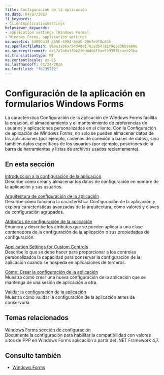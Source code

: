 ```yaml
---
title: Configuración de la aplicación
ms.date: 04/07/2017
f1_keywords:
- ClientApplicationSettings
helpviewer_keywords:
- application settings [Windows Forms]
- Windows Forms, application settings
ms.assetid: 64090a34-8556-4904-8ea0-20efe9f8c886
ms.openlocfilehash: 8a6a1ab69754d48017059d547a1f9e5e3889a606
ms.sourcegitcommit: de17a7a0a37042f0d4406f5ae5393531caeb25ba
ms.translationtype: MT
ms.contentlocale: es-ES
ms.lasthandoff: 01/24/2020
ms.locfileid: "76739722"
---
```

# <a name="application-settings-for-windows-forms"></a>Configuración de la aplicación en formularios Windows Forms
La característica Configuración de la aplicación de Windows Forms facilita la creación, el almacenamiento y el mantenimiento de preferencias de usuarios y aplicaciones personalizadas en el cliente. Con la Configuración de aplicación de Windows Forms, no solo se pueden almacenar datos de las aplicaciones (por ejemplo, cadenas de conexión a bases de datos), sino también datos específicos de los usuarios (por ejemplo, posiciones de la barra de herramientas y listas de archivos usados recientemente).  
  
## <a name="in-this-section"></a>En esta sección  
 [Introducción a la configuración de la aplicación](application-settings-overview.md)  
 Describe cómo crear y almacenar los datos de configuración en nombre de la aplicación y sus usuarios.  
  
 [Arquitectura de configuración de la aplicación](application-settings-architecture.md)  
 Describe cómo funciona la característica Configuración de la aplicación y explora características avanzadas de la arquitectura, como valores y claves de configuración agrupados.  
  
 [Atributos de configuración de la aplicación](application-settings-attributes.md)  
 Enumera y describe los atributos que se pueden aplicar a una clase contenedora de la configuración de la aplicación o sus propiedades de configuración.  
  
 [Application Settings for Custom Controls](application-settings-for-custom-controls.md)  
 Describe lo que se debe hacer para proporcionar a los controles personalizados la capacidad para conservar la configuración de la aplicación cuando se hospeda en aplicaciones de terceros.  
  
 [Cómo: Crear la configuración de la aplicación](how-to-create-application-settings.md)  
 Muestra cómo crear una nueva configuración de la aplicación que se mantenga de una sesión de aplicación a otra.  
  
 [Validar la configuración de la aplicación](how-to-validate-application-settings.md)  
 Muestra cómo validar la configuración de la aplicación antes de conservarla.  
  
## <a name="related-topics"></a>Temas relacionados

[Windows Forms sección de configuración](../../configure-apps/file-schema/winforms/index.md)    
Documente la configuración para habilitar la compatibilidad con valores altos de PPP en Windows Forms aplicación a partir del .NET Framework 4,7.

## <a name="see-also"></a>Consulte también

- [Windows Forms](../index.md)
